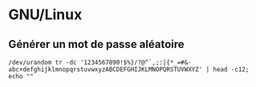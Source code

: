 # GNU/Linux

## Générer un mot de passe aléatoire

```
/dev/urandom tr -dc '1234567890!$%}/?@^`,;:|{*_=#&-abc+defghijklmnopqrstuvwxyzABCDEFGHIJKLMNOPQRSTUVWXYZ' | head -c12; echo ""
```
